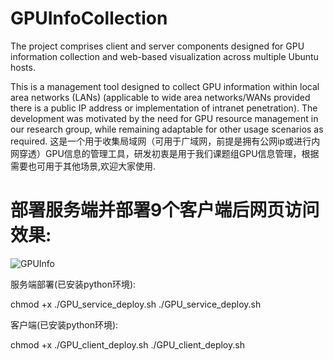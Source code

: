 # GPUInfoCollection
The project comprises client and server components designed for GPU information collection and web-based visualization across multiple Ubuntu hosts.

This is a management tool designed to collect GPU information within local area networks (LANs) (applicable to wide area networks/WANs provided there is a public IP address or implementation of intranet penetration). The development was motivated by the need for GPU resource management in our research group, while remaining adaptable for other usage scenarios as required.
这是一个用于收集局域网（可用于广域网，前提是拥有公网ip或进行内网穿透）GPU信息的管理工具，研发初衷是用于我们课题组GPU信息管理，根据需要也可用于其他场景,欢迎大家使用.

# 部署服务端并部署9个客户端后网页访问效果:
![GPUInfo](https://github.com/user-attachments/assets/b2acc3aa-a70f-402b-bd13-811b3b81daac)


服务端部署(已安装python环境):

chmod +x ./GPU_service_deploy.sh
./GPU_service_deploy.sh


客户端(已安装python环境):

chmod +x ./GPU_client_deploy.sh
./GPU_client_deploy.sh
